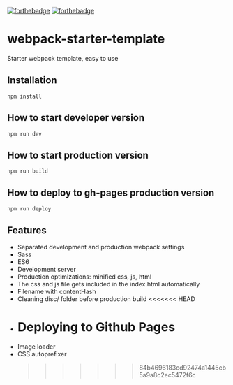 [![forthebadge](https://forthebadge.com/images/badges/built-with-love.svg)](https://forthebadge.com) [![forthebadge](https://forthebadge.com/images/badges/gluten-free.svg)](https://forthebadge.com)

# webpack-starter-template

Starter webpack template, easy to use

## Installation

```
npm install
```

## How to start developer version

```
npm run dev
```

## How to start production version

```
npm run build
```

## How to deploy to gh-pages production version

```
npm run deploy
```

## Features

- Separated development and production webpack settings
- Sass
- ES6
- Development server
- Production optimizations: minified css, js, html
- The css and js file gets included in the index.html automatically
- Filename with contentHash
- Cleaning disc/ folder before production build
  <<<<<<< HEAD
- # Deploying to Github Pages
- Image loader
- CSS autoprefixer
  > > > > > > > 84b4696183cd92474a1445cb5a9a8c2ec5472f6c
